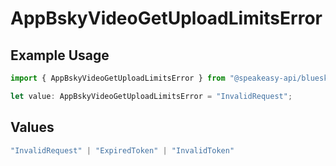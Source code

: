 # AppBskyVideoGetUploadLimitsError

## Example Usage

```typescript
import { AppBskyVideoGetUploadLimitsError } from "@speakeasy-api/bluesky/models/errors";

let value: AppBskyVideoGetUploadLimitsError = "InvalidRequest";
```

## Values

```typescript
"InvalidRequest" | "ExpiredToken" | "InvalidToken"
```